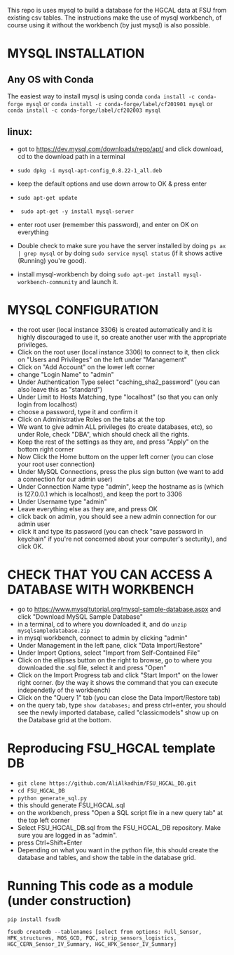This repo is uses mysql to build a database for the HGCAL data at FSU from existing csv tables. The instructions make the use of mysql workbench, of course using it without the workbench (by just mysql) is also possible.


# MYSQL INSTALLATION
## Any OS with Conda
The easiest way to install mysql is using conda
`conda install -c conda-forge mysql` or `conda install -c conda-forge/label/cf201901 mysql` or `conda install -c conda-forge/label/cf202003 mysql`

## linux: 
* got to https://dev.mysql.com/downloads/repo/apt/ and click download, cd to the download path in a terminal

* `sudo dpkg -i mysql-apt-config_0.8.22-1_all.deb`

* keep the default options and use down arrow to OK & press enter

* `sudo apt-get update`
* ` sudo apt-get -y install mysql-server` 
* enter root user (remember this password), and enter on OK on everything

* Double check to make sure you have the server installed by doing `ps ax | grep mysql` or by doing `sudo service mysql status` (if it shows active (Running) you're good).
* install mysql-workbench by doing `sudo apt-get install mysql-workbench-community` and launch it. 
# MYSQL CONFIGURATION
* the root user (local instance 3306) is created automatically and it is highly discouraged to use it, so create another user with the appropriate privileges.
* Click on the root user (local instance 3306) to connect to it, then click on "Users and Privileges" on the left under "Management"
* Click on "Add Account" on the lower left corner
* change "Login Name" to "admin"
* Under Authentication Type select "caching_sha2_password" (you can also leave this as "standard") 
* Under Limit to Hosts Matching, type "localhost" (so that you can only login from localhost)
* choose a password, type it and confirm it
* Click on Administrative Roles on the tabs at the top
* We want to give admin ALL privileges (to create databases, etc), so under Role, check "DBA", which should check all the rights.
* Keep the rest of the settings as they are, and press "Apply" on the bottom right corner
* Now Click the Home buttom on the upper left corner (you can close your root user connection)
* Under MySQL Connections, press the plus sign button (we want to add a connection for our admin user)
* Under Connection Name type "admin", keep the hostname as is (which is 127.0.0.1 which is localhost), and keep the port to 3306
* Under Username type "admin"
* Leave everything else as they are, and press OK
* click back on admin, you should see a new admin connection for our admin user
* click it and type its password (you can check "save password in keychain" if you're not concerned about your computer's secturity), and click OK. 
# CHECK THAT YOU CAN ACCESS A DATABASE WITH WORKBENCH

* go to https://www.mysqltutorial.org/mysql-sample-database.aspx and click "Download MySQL Sample Database" 
* in a terminal, cd to where you downloaded it, and do `unzip mysqlsampledatabase.zip`
* in mysql workbench, connect to admin by clicking "admin"
* Under Management in the left pane, click "Data Import/Restore"
* Under Import Options, select "Import from Self-Contained File"
* Click on the ellipses button on the right to browse, go to where you downloaded the .sql file, select it and press "Open"
* Click on the Import Progress tab and click "Start Import" on the lower right corner. (by the way it shows the command that you can execute independetly of the workbench)
* Click on the "Query 1" tab (you can close the Data Import/Restore tab)
* on the query tab, type `show databases;` and press ctrl+enter, you should see the newly imported database, called "classicmodels" show up on the Database grid at the bottom. 
# Reproducing FSU_HGCAL template DB
* `git clone https://github.com/AliAlkadhim/FSU_HGCAL_DB.git`
* `cd FSU_HGCAL_DB`
* `python generate_sql.py`
* this should generate FSU_HGCAL.sql
* on the workbench, press "Open a SQL script file in a new query tab" at the top left corner
* Select FSU_HGCAL_DB.sql from the FSU_HGCAL_DB repository. Make sure you are logged in as "admin".
* press Ctrl+Shift+Enter
* Depending on what you want in the python file, this should create the database and tables, and show the table in the database grid.

# Running This code as a module (under construction)

`pip install fsudb`

`fsudb createdb --tablenames [select from options: Full_Sensor, HPK_structures, MOS_GCD, PQC, strip_sensors_logistics, HGC_CERN_Sensor_IV_Summary, HGC_HPK_Sensor_IV_Summary]`
